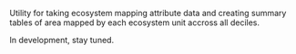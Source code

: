 Utility for taking ecosystem mapping attribute data and creating summary tables of area mapped by each ecosystem unit accross all deciles.

In development, stay tuned.
